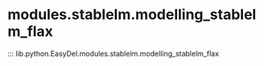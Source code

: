 # modules.stablelm.modelling_stablelm_flax
::: lib.python.EasyDel.modules.stablelm.modelling_stablelm_flax